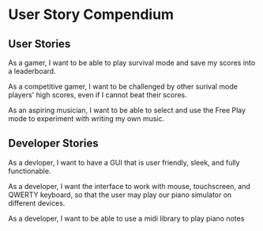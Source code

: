 # User Story Compendium

## User Stories

As a gamer, I want to be able to play survival mode and save my scores into a leaderboard.

As a competitive gamer, I want to be challenged by other surival mode players' high scores, even if I cannot beat their scores.

As an aspiring musician, I want to be able to select and use the Free Play mode to experiment with writing my own music.

## Developer Stories

As a devloper, I want to have a GUI that is user friendly, sleek, and fully functionable.

As a developer, I want the interface to work with mouse, touchscreen, and QWERTY keyboard, so that the user may play our piano simulator on different devices.

As a developer, I want to be able to use a midi library to play piano notes
